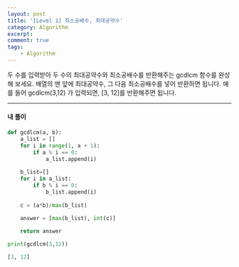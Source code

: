 ```yaml
---
layout: post
title: '[Level 1] 최소공배수, 최대공약수'
category: Algorithm
excerpt: 
comment: true
tags:
    - Algorithm
---
```


두 수를 입력받아 두 수의 최대공약수와 최소공배수를 반환해주는 gcdlcm 함수를 완성해 보세요. 배열의 맨 앞에 최대공약수, 그 다음 최소공배수를 넣어 반환하면 됩니다. 예를 들어 gcdlcm(3,12) 가 입력되면, [3, 12]를 반환해주면 됩니다.

- - -
#### 내 풀이


```py
def gcdlcm(a, b):
    a_list = []
    for i in range(1, a + 1):
        if a % i == 0:
            a_list.append(i)
    
    b_list=[]
    for i in a_list:
        if b % i == 0:
            b_list.append(i)
    
    c = (a*b)/max(b_list)
    
    answer = [max(b_list), int(c)]

    return answer

print(gcdlcm(3,12))
```
```py
[3, 12]
```